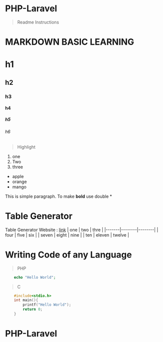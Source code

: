 # PHP-Laravel

>Readme Instructions

# MARKDOWN BASIC LEARNING
# h1
## h2
### h3
#### h4
##### h5
###### h6
> Highlight

1. one
2. Two
3. three

* apple
* orange
* mango

This is simple paragraph. To make **bold** use double *

# Table Generator
Table Generator Website : [link](https://www.tablesgenerator.com/markdown_tables)
| one   | two    | thre   |
|-------|--------|--------|
| four  | five   | six    |
| seven | eight  | nine   |
| ten   | eleven | twelve |


# Writing Code of any Language
> PHP
```php
    echo "Hello World";
```

> C
```c
    #include<stdio.h>
    int main(){
        printf("Hello World");
        return 0;
    }
```
# PHP-Laravel
